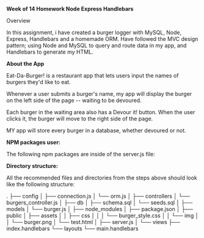 **Week of 14 Homework Node Express Handlebars**

Overview

In this assignment, i have created a burger logger with MySQL, Node, Express, Handlebars and a homemade ORM. Have followed the MVC design pattern; using Node and MySQL to query and route data in my app, and Handlebars to generate my HTML.

**About the App**

Eat-Da-Burger! is a restaurant app that lets users input the names of burgers they'd like to eat.

Whenever a user submits a burger's name, my app will display the burger on the left side of the page -- waiting to be devoured.

Each burger in the waiting area also has a Devour it! button. When the user clicks it, the burger will move to the right side of the page.

MY app will store every burger in a database, whether devoured or not.

**NPM packages user:**

The following npm packages are inside of the server.js file:

**Directory structure:**

All the recommended files and directories from the steps above should look like the following structure:

.
├── config
│   ├── connection.js
│   └── orm.js
│ 
├── controllers
│   └── burgers_controller.js
│
├── db
│   ├── schema.sql
│   └── seeds.sql
│
├── models
│   └── burger.js
│ 
├── node_modules
│ 
├── package.json
│
├── public
│   ├── assets
│   │   ├── css
│   │   │   └── burger_style.css
│   │   └── img
│   │       └── burger.png
│   └── test.html
│
├── server.js
│
└── views
    ├── index.handlebars
    └── layouts
        └── main.handlebars